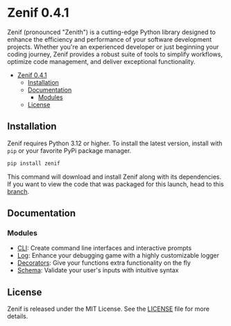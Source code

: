 # Zenif 0.4.1

Zenif (pronounced "Zenith") is a cutting-edge Python library designed to enhance the efficiency and performance of your software development projects. Whether you're an experienced developer or just beginning your coding journey, Zenif provides a robust suite of tools to simplify workflows, optimize code management, and deliver exceptional functionality.

- [Zenif 0.4.1](#zenif-041)
  - [Installation](#installation)
  - [Documentation](#documentation)
    - [Modules](#modules)
  - [License](#license)

## Installation

Zenif requires Python 3.12 or higher. To install the latest version, install with `pip` or your favorite PyPi package manager.

```sh
pip install zenif
```

This command will download and install Zenif along with its dependencies. If you want to view the code that was packaged for this launch, head to this [branch](https://github.com/DomBom16/zenif/tree/31b8c532aa82640870cd0771f2998af13002a27d).

## Documentation

### Modules

- [CLI](https://github.com/DomBom16/zenif/blob/main/docs/modules/cli.md): Create command line interfaces and interactive prompts
- [Log](https://github.com/DomBom16/zenif/blob/main/docs/modules/log.md): Enhance your debugging game with a highly customizable logger
- [Decorators](https://github.com/DomBom16/zenif/blob/main/docs/modules/decorators.md): Give your functions extra functionality on the fly
- [Schema](https://github.com/DomBom16/zenif/blob/main/docs/modules/schema.md): Validate your user's inputs with intuitive syntax

## License

Zenif is released under the MIT License. See the [LICENSE](LICENSE) file for more details.

<!-- Only add acknowledgements once someone is acknowledged :( -->

<!-- ## Acknowledgements

We would like to thank all the contributors who have helped to make Zenif better. Your time and effort are greatly appreciated.

Thank you for contributing, **User1**, **User2**, ... , **UserN-1** and **UserN**.-->
